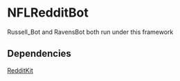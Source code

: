 # NFLRedditBot
Russell_Bot and RavensBot both run under this framework

## Dependencies
[RedditKit](https://github.com/samsymons/RedditKit.rb)
